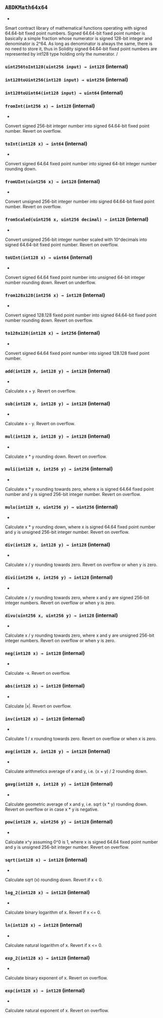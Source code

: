 ## `ABDKMath64x64`

*
Smart contract library of mathematical functions operating with signed
64.64-bit fixed point numbers.  Signed 64.64-bit fixed point number is
basically a simple fraction whose numerator is signed 128-bit integer and
denominator is 2^64.  As long as denominator is always the same, there is no
need to store it, thus in Solidity signed 64.64-bit fixed point numbers are
represented by int128 type holding only the numerator.
/




### `uint256toInt128(uint256 input) → int128` (internal)





### `int128toUint256(int128 input) → uint256` (internal)





### `int128toUint64(int128 input) → uint64` (internal)





### `fromInt(int256 x) → int128` (internal)

*
Convert signed 256-bit integer number into signed 64.64-bit fixed point
number.  Revert on overflow.





### `toInt(int128 x) → int64` (internal)

*
Convert signed 64.64 fixed point number into signed 64-bit integer number
rounding down.





### `fromUInt(uint256 x) → int128` (internal)

*
Convert unsigned 256-bit integer number into signed 64.64-bit fixed point
number.  Revert on overflow.





### `fromScaled(uint256 x, uint256 decimal) → int128` (internal)

*
Convert unsigned 256-bit integer number scaled with 10^decimals into signed 64.64-bit fixed point
number.  Revert on overflow.





### `toUInt(int128 x) → uint64` (internal)

*
Convert signed 64.64 fixed point number into unsigned 64-bit integer
number rounding down.  Revert on underflow.





### `from128x128(int256 x) → int128` (internal)

*
Convert signed 128.128 fixed point number into signed 64.64-bit fixed point
number rounding down.  Revert on overflow.





### `to128x128(int128 x) → int256` (internal)

*
Convert signed 64.64 fixed point number into signed 128.128 fixed point
number.





### `add(int128 x, int128 y) → int128` (internal)

*
Calculate x + y.  Revert on overflow.





### `sub(int128 x, int128 y) → int128` (internal)

*
Calculate x - y.  Revert on overflow.





### `mul(int128 x, int128 y) → int128` (internal)

*
Calculate x * y rounding down.  Revert on overflow.





### `muli(int128 x, int256 y) → int256` (internal)

*
Calculate x * y rounding towards zero, where x is signed 64.64 fixed point
number and y is signed 256-bit integer number.  Revert on overflow.





### `mulu(int128 x, uint256 y) → uint256` (internal)

*
Calculate x * y rounding down, where x is signed 64.64 fixed point number
and y is unsigned 256-bit integer number.  Revert on overflow.





### `div(int128 x, int128 y) → int128` (internal)

*
Calculate x / y rounding towards zero.  Revert on overflow or when y is
zero.





### `divi(int256 x, int256 y) → int128` (internal)

*
Calculate x / y rounding towards zero, where x and y are signed 256-bit
integer numbers.  Revert on overflow or when y is zero.





### `divu(uint256 x, uint256 y) → int128` (internal)

*
Calculate x / y rounding towards zero, where x and y are unsigned 256-bit
integer numbers.  Revert on overflow or when y is zero.





### `neg(int128 x) → int128` (internal)

*
Calculate -x.  Revert on overflow.





### `abs(int128 x) → int128` (internal)

*
Calculate |x|.  Revert on overflow.





### `inv(int128 x) → int128` (internal)

*
Calculate 1 / x rounding towards zero.  Revert on overflow or when x is
zero.





### `avg(int128 x, int128 y) → int128` (internal)

*
Calculate arithmetics average of x and y, i.e. (x + y) / 2 rounding down.





### `gavg(int128 x, int128 y) → int128` (internal)

*
Calculate geometric average of x and y, i.e. sqrt (x * y) rounding down.
Revert on overflow or in case x * y is negative.





### `pow(int128 x, uint256 y) → int128` (internal)

*
Calculate x^y assuming 0^0 is 1, where x is signed 64.64 fixed point number
and y is unsigned 256-bit integer number.  Revert on overflow.





### `sqrt(int128 x) → int128` (internal)

*
Calculate sqrt (x) rounding down.  Revert if x < 0.





### `log_2(int128 x) → int128` (internal)

*
Calculate binary logarithm of x.  Revert if x <= 0.





### `ln(int128 x) → int128` (internal)

*
Calculate natural logarithm of x.  Revert if x <= 0.





### `exp_2(int128 x) → int128` (internal)

*
Calculate binary exponent of x.  Revert on overflow.





### `exp(int128 x) → int128` (internal)

*
Calculate natural exponent of x.  Revert on overflow.








